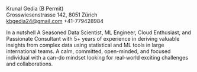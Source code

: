 Krunal Gedia (B Permit)                                     
Grosswiesenstrasse 142, 8051 Zürich   
kbgedia24@gmail.com 
 +41-779428984 


In a nutshell
A Seasoned Data Scientist, ML Engineer, Cloud Enthusiast, and Passionate Consultant with 5+ years of experience in deriving valuable insights from complex data using statistical and ML tools in large international teams.
A calm, committed, open-minded, and focused individual with a can-do mindset looking for real-world exciting challenges and collaborations.
